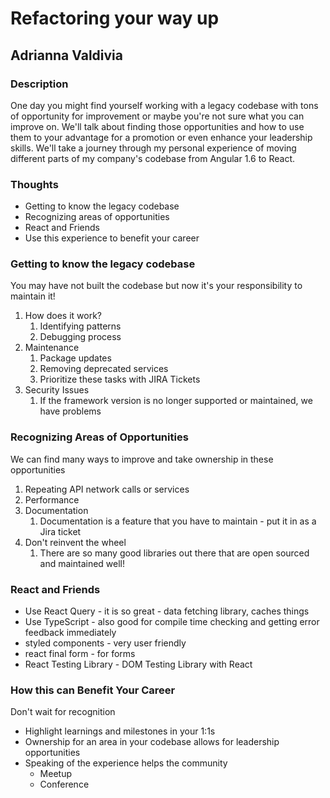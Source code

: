# Refactoring your way up

## Adrianna Valdivia

### Description

One day you might find yourself working with a legacy codebase with tons of opportunity for improvement or maybe you're not sure what you can improve on. We'll talk about finding those opportunities and how to use them to your advantage for a promotion or even enhance your leadership skills. We'll take a journey through my personal experience of moving different parts of my company's codebase from Angular 1.6 to React.

### Thoughts

- Getting to know the legacy codebase
- Recognizing areas of opportunities
- React and Friends
- Use this experience to benefit your career

### Getting to know the legacy codebase

You may have not built the codebase but now it's your responsibility to maintain it!

1. How does it work?
   1. Identifying patterns
   2. Debugging process
2. Maintenance
   1. Package updates
   2. Removing deprecated services
   3. Prioritize these tasks with JIRA Tickets
3. Security Issues
   1. If the framework version is no longer supported or maintained, we have problems

### Recognizing Areas of Opportunities

We can find many ways to improve and take ownership in these opportunities

1. Repeating API network calls or services
2. Performance
3. Documentation
   1. Documentation is a feature that you have to maintain - put it in as a Jira ticket
4. Don't reinvent the wheel
   1. There are so many good libraries out there that are open sourced and maintained well!

### React and Friends

- Use React Query - it is so great - data fetching library, caches things
- Use TypeScript - also good for compile time checking and getting error feedback immediately
- styled components - very user friendly
- react final form - for forms
- React Testing Library - DOM Testing Library with React

### How this can Benefit Your Career

Don't wait for recognition

- Highlight learnings and milestones in your 1:1s
- Ownership for an area in your codebase allows for leadership opportunities
- Speaking of the experience helps the community
  - Meetup
  - Conference
